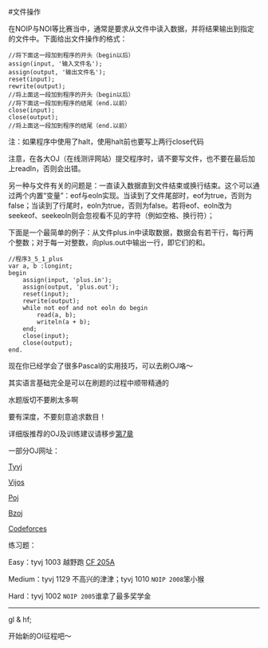 #文件操作

在NOIP与NOI等比赛当中，通常是要求从文件中读入数据，并将结果输出到指定的文件中。下面给出文件操作的格式：

```delphi
//将下面这一段加到程序的开头（begin以后）
assign(input, '输入文件名');
assign(output, '输出文件名');
reset(input);
rewrite(output);
//将上面这一段加到程序的开头（begin以后）
//将下面这一段加到程序的结尾（end.以前）
close(input);
close(output);
//将上面这一段加到程序的结尾（end.以前）
```
注：如果程序中使用了halt，使用halt前也要写上两行close代码

注意，在各大OJ（在线测评网站）提交程序时，请不要写文件，也不要在最后加上readln，否则会出错。

另一种与文件有关的问题是：一直读入数据直到文件结束或换行结束。这个可以通过两个内置“变量”：eof与eoln实现。当读到了文件尾部时，eof为true，否则为false；当读到了行尾时，eoln为true，否则为false。若将eof、eoln改为seekeof、seekeoln则会忽视看不见的字符（例如空格、换行符）；

下面是一个最简单的例子：从文件plus.in中读取数据，数据会有若干行，每行两个整数；对于每一对整数，向plus.out中输出一行，即它们的和。

```delphi
//程序3_5_1_plus
var a, b :longint;
begin
	assign(input, 'plus.in');
	assign(output, 'plus.out');
	reset(input);
	rewrite(output);
	while not eof and not eoln do begin
		read(a, b);
		writeln(a + b);
	end;
	close(input);
	close(output);
end.
```

现在你已经学会了很多Pascal的实用技巧，可以去刷OJ咯～

其实语言基础完全是可以在刷题的过程中顺带精通的

水题版切不要刷太多啊

要有深度，不要刻意追求数目！

详细版推荐的OJ及训练建议请移步[第7章](./../chapter7/新的征程.md)

一部分OJ网址：

[Tyvj](https://www.tyvj.cn/)

[Vijos](https://vijos.org/)

[Poj](http://poj.org/)

[Bzoj](http://www.lydsy.com/JudgeOnline/)

[Codeforces](http://codeforces.com)

练习题：

Easy：tyvj 1003 越野跑 [CF 205A](http://codeforces.com/problemset/problem/205/A)

Medium：tyvj 1129 不高兴的津津；tyvj 1010 `NOIP 2008`笨小猴

Hard：tyvj 1002 `NOIP 2005`谁拿了最多奖学金

-------

gl & hf;

开始新的OI征程吧～

